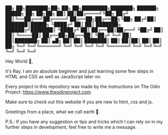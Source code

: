 ██╗  ██╗███████╗██╗   ██╗       ██╗████████╗███████╗    ██████╗  █████╗ ██╗   ██╗██╗
██║  ██║██╔════╝╚██╗ ██╔╝       ██║╚══██╔══╝██╔════╝    ██╔══██╗██╔══██╗╚██╗ ██╔╝██║
███████║█████╗   ╚████╔╝        ██║   ██║   ███████╗    ██████╔╝███████║ ╚████╔╝ ██║
██╔══██║██╔══╝    ╚██╔╝         ██║   ██║   ╚════██║    ██╔══██╗██╔══██║  ╚██╔╝  ╚═╝
██║  ██║███████╗   ██║   ▄█╗    ██║   ██║   ███████║    ██║  ██║██║  ██║   ██║   ██╗
╚═╝  ╚═╝╚══════╝   ╚═╝   ╚═╝    ╚═╝   ╚═╝   ╚══════╝    ╚═╝  ╚═╝╚═╝  ╚═╝   ╚═╝   ╚═╝
                                                                                    
                                                                                    

Hey World 👋,

it's Ray. I am an absolute beginner and just learning some few steps in HTML and CSS as well as JavaScript later on.

Every project in this repository was made by the instructions on The Odin Project:
https://www.theodinproject.com

Make sure to check out this website if you are new to html, css and js.

Greetings from a place, what we call earth 🌱.

P.S.:
If you have any suggestion or tips and tricks which I can rely on in my further steps in development, feel free to write me a message.
